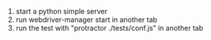 1. start a python simple server
2. run webdriver-manager start in another tab
3. run the test with  "protractor ./tests/conf.js" in another tab